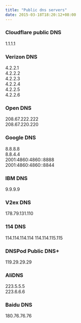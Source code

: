 ```yaml
---
title: "Public dns servers"
date: 2015-03-18T18:20:12+08:00
---
```


### Cloudflare public DNS
  
  1.1.1.1

### Verizon  DNS

  4.2.2.1  
  4.2.2.2  
  4.2.2.3  
  4.2.2.4  
  4.2.2.5  
  4.2.2.6  

### Open DNS

  208.67.222.222  
  208.67.220.220  

### Google DNS

  8.8.8.8  
  8.8.4.4  
  2001:4860:4860::8888  
  2001:4860:4860::8844  

### IBM DNS

  9.9.9.9

### V2ex DNS
  
  178.79.131.110

### 114 DNS
  
  114.114.114.114
  114.114.115.115

### DNSPod Public DNS+
  
  119.29.29.29

### AliDNS
  
  223.5.5.5  
  223.6.6.6  

### Baidu DNS
  
  180.76.76.76  
